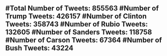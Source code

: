 #Total Number of Tweets: 855563 
#Number of Trump Tweets: 426157
#Number of Clinton Tweets: 358743
#Number of Rubio Tweets: 132605
#Number of Sanders Tweets: 118758
#Number of Carson Tweets: 67364
#Number of Bush Tweets: 43224
---
